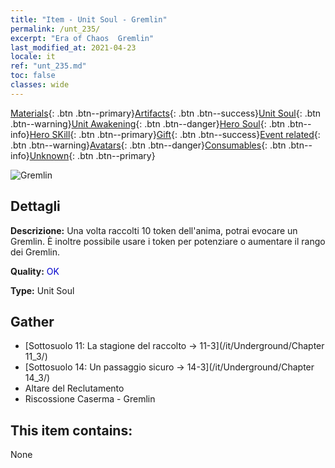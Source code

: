 ```yaml
---
title: "Item - Unit Soul - Gremlin"
permalink: /unt_235/
excerpt: "Era of Chaos  Gremlin"
last_modified_at: 2021-04-23
locale: it
ref: "unt_235.md"
toc: false
classes: wide
---
```

 [Materials](/ItemsIT/){: .btn .btn--primary}[Artifacts](/ItemsIT/Artifacts/){: .btn .btn--success}[Unit Soul](/ItemsIT/UnitSoul/){: .btn .btn--warning}[Unit Awakening](/ItemsIT/UnitAwakening/){: .btn .btn--danger}[Hero Soul](/ItemsIT/HeroSoul/){: .btn .btn--info}[Hero SKill](/ItemsIT/HeroSkill/){: .btn .btn--primary}[Gift](/ItemsIT/Gift/){: .btn .btn--success}[Event related](/ItemsIT/Events/){: .btn .btn--warning}[Avatars](/ItemsIT/Avatars/){: .btn .btn--danger}[Consumables](/ItemsIT/Consumables/){: .btn .btn--info}[Unknown](/ItemsIT/Unknown/){: .btn .btn--primary}

 ![Gremlin](/images/u/ti_xiaoyaojing.jpg)

## Dettagli
 **Descrizione:** Una volta raccolti 10 token dell'anima, potrai evocare un Gremlin. È inoltre possibile usare i token per potenziare o aumentare il rango dei Gremlin.

 **Quality:** <span style="color: #0000CD">OK</span>

 **Type:** Unit Soul

## Gather

*    [Sottosuolo 11: La stagione del raccolto -> 11-3](/it/Underground/Chapter 11_3/) 
*    [Sottosuolo 14: Un passaggio sicuro -> 14-3](/it/Underground/Chapter 14_3/) 
*    Altare del Reclutamento 
*    Riscossione Caserma - Gremlin 

## This item contains:

  None

